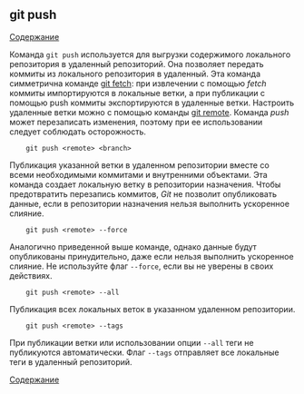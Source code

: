 ## git push

[Содержание](/readme.md)

Команда `git push` используется для выгрузки содержимого локального репозитория в удаленный репозиторий. Она позволяет передать коммиты из локального репозитория в удаленный. Эта команда симметрична команде [git fetch](fetch.md): при извлечении с помощью *fetch* коммиты импортируются в локальные ветки, а при публикации с помощью push коммиты экспортируются в удаленные ветки. Настроить удаленные ветки можно с помощью команды [git remote](./remote.md). Команда *push* может перезаписать изменения, поэтому при ее использовании следует соблюдать осторожность. 

```bash=
    git push <remote> <branch>
```
Публикация указанной ветки в удаленном репозитории вместе со всеми необходимыми коммитами и внутренними объектами. Эта команда создает локальную ветку в репозитории назначения. Чтобы предотвратить перезапись коммитов, *Git* не позволит опубликовать данные, если в репозитории назначения нельзя выполнить ускоренное слияние.

```bash=
    git push <remote> --force
```

Аналогично приведенной выше команде, однако данные будут опубликованы принудительно, даже если нельзя выполнить ускоренное слияние. Не используйте флаг `--force`, если вы не уверены в своих действиях.

```bash=
    git push <remote> --all
```
Публикация всех локальных веток в указанном удаленном репозитории.

```bash=
    git push <remote> --tags
```
При публикации ветки или использовании опции `--all` теги не публикуются автоматически. Флаг `--tags` отправляет все локальные теги в удаленный репозиторий.

[Содержание](/readme.md)